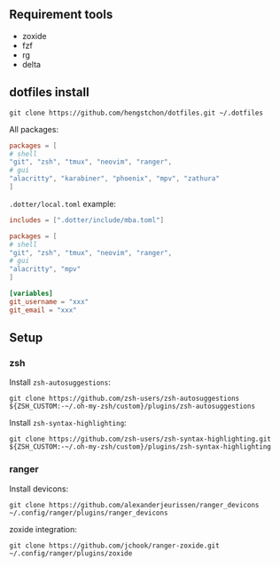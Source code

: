 ## Requirement tools

- zoxide
- fzf
- rg
- delta

## dotfiles install

```shell
git clone https://github.com/hengstchon/dotfiles.git ~/.dotfiles
```

All packages:

```toml
packages = [
# shell
"git", "zsh", "tmux", "neovim", "ranger",
# gui
"alacritty", "karabiner", "phoenix", "mpv", "zathura"
]
```

`.dotter/local.toml` example:

```toml
includes = [".dotter/include/mba.toml"]

packages = [
# shell
"git", "zsh", "tmux", "neovim", "ranger",
# gui
"alacritty", "mpv"
]

[variables]
git_username = "xxx"
git_email = "xxx"
```

## Setup

### zsh

Install `zsh-autosuggestions`:

```shell
git clone https://github.com/zsh-users/zsh-autosuggestions ${ZSH_CUSTOM:-~/.oh-my-zsh/custom}/plugins/zsh-autosuggestions
```

Install `zsh-syntax-highlighting`:

```shell
git clone https://github.com/zsh-users/zsh-syntax-highlighting.git ${ZSH_CUSTOM:-~/.oh-my-zsh/custom}/plugins/zsh-syntax-highlighting
```

### ranger

Install devicons:

```shell
git clone https://github.com/alexanderjeurissen/ranger_devicons ~/.config/ranger/plugins/ranger_devicons
```

zoxide integration:

```shell
git clone https://github.com/jchook/ranger-zoxide.git ~/.config/ranger/plugins/zoxide
```
